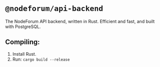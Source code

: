 # `@nodeforum/api-backend`

The NodeForum API backend, written in Rust. Efficient and fast, and built with PostgreSQL.

## Compiling:

1. Install Rust.
2. Run: `cargo build --release`
